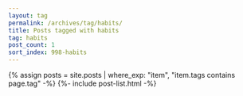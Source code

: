 ```yaml
---
layout: tag
permalink: /archives/tag/habits/
title: Posts tagged with habits
tag: habits
post_count: 1
sort_index: 998-habits
---
```

{% assign posts = site.posts | where_exp: "item", "item.tags contains page.tag" -%}
{%- include post-list.html -%}
